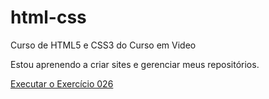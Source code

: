 # html-css
 Curso de HTML5 e CSS3 do Curso em Video

Estou aprenendo a criar sites e gerenciar meus repositórios.

<a href="https://ndiasg.github.io/html-css/Exercicios/ex026/mq005"> Executar o Exercício 026</a>
